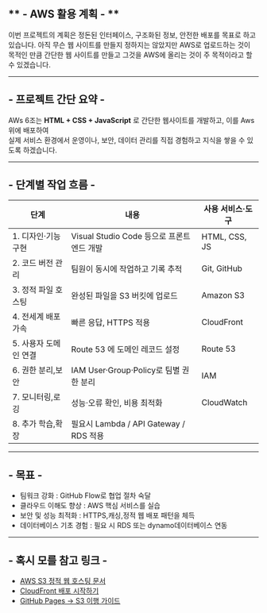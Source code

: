 ## ** - AWS 활용 계획 - **

이번 프로젝트의 계획은 정돈된 인터페이스, 구조화된 정보, 안전한 배포를 목표로 하고 있습니다. 
아직 무슨 웹 사이트를 만들지 정하지는 않았지만 AWS로 업로드하는 것이 목적인 만큼 간단한 웹 사이트를 만들고
그것을 AWS에 올리는 것이 주 목적이라고 할 수 있겠습니다.

---

##  - 프로젝트 간단 요약 -

AWs 6조는 **HTML + CSS + JavaScript** 로 간단한 웹사이트를 개발하고, 이를 Aws 위에 배포하여  
실제 서비스 환경에서 운영이나, 보안, 데이터 관리를 직접 경험하고 지식을 쌓을 수 있도록 하겠습니다.

---

## - 단계별 작업 흐름 - 

| 단계 | 내용 | 사용 서비스·도구 |
| --- | --- | --- |
| 1. 디자인·기능 구현 | Visual Studio Code 등으로 프론트엔드 개발 | HTML, CSS, JS |
| 2️. 코드 버전 관리 | 팀원이 동시에 작업하고 기록 추적 | Git, GitHub |
| 3️. 정적 파일 호스팅 | 완성된 파일을 S3 버킷에 업로드 | Amazon S3 |
| 4️. 전세계 배포 가속 | 빠른 응답, HTTPS 적용 | CloudFront |
| 5️. 사용자 도메인 연결 | Route 53 에 도메인 레코드 설정 | Route 53 |
| 6️. 권한 분리,보안 | IAM User·Group·Policy로 팀별 권한 분리 | IAM |
| 7️. 모니터링,로깅 | 성능·오류 확인, 비용 최적화 | CloudWatch |
| 8️. 추가 학습,확장 | 필요시 Lambda / API Gateway / RDS 적용 | 

---

## - 목표 -

- 팀워크 강화 : GitHub Flow로 협업 절차 숙달
- 클라우드 이해도 향상 : AWS 핵심 서비스를 실습  
- 보안 및 성능 최적화 : HTTPS,캐싱,정적 웹 배포 패턴을 체득  
- 데이터베이스 기초 경험 : 필요 시 RDS 또는 dynamo데이터베이스 연동 

---

## - 혹시 모를 참고 링크 -

- [AWS S3 정적 웹 호스팅 문서](https://docs.aws.amazon.com/ko_kr/AmazonS3/latest/dev/WebsiteHosting.html)
- [CloudFront 배포 시작하기](https://docs.aws.amazon.com/ko_kr/AmazonCloudFront/latest/DeveloperGuide/GettingStarted.html)
- [GitHub Pages → S3 이행 가이드](https://aws.amazon.com/ko/blogs/)
